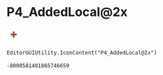 # P4_AddedLocal@2x
![](/img/P4_AddedLocal@2x.png)

``` CSharp
EditorGUIUtility.IconContent("P4_AddedLocal@2x")
```
```
-8000581401865746659
```
